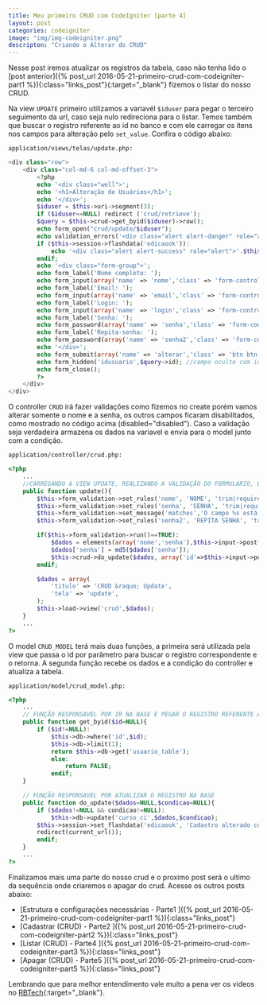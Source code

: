 ```yaml
---
title: Meu primeiro CRUD com CodeIgniter [parte 4]
layout: post
categories: codeigniter
image: "img/img-codeigniter.png"
descripton: "Criando o Alterar do CRUD"
---
```



Nesse post iremos atualizar os registros da tabela, caso não tenha lido o [post anterior]({% post_url 2016-05-21-primeiro-crud-com-codeigniter-part1 %}){:class="links_post"}{:target="_blank"} fizemos o listar do nosso CRUD.

Na view `UPDATE` primeiro utilizamos a variavél `$iduser` para pegar o terceiro seguimento da url, caso seja nulo redireciona para o listar. Temos também que buscar o registro referente ao id no banco e com ele carregar os itens nos campos para alteração pelo `set_value`. Confira o código abaixo:

`application/views/telas/update.php:`

```php
<div class="row">
	<div class="col-md-6 col-md-offset-3">
		<?php 
		echo '<div class="well">';
		echo '<h1>Alteração de Usuários</h1>';
		echo '</div>';
		$iduser = $this->uri->segment(3);
		if ($iduser==NULL) redirect ('crud/retrieve');
		$query = $this->crud->get_byid($iduser)->row();
		echo form_open("crud/update/$iduser");
		echo validation_errors('<div class="alert alert-danger" role="alert">','</div>');
		if ($this->session->flashdata('edicaook')):
			echo '<div class="alert alert-success" role="alert">'.$this->session->flashdata('edicaook').'</div>';
		endif;
		echo '<div class="form-group">';
		echo form_label('Nome completo: ');
		echo form_input(array('name' => 'nome','class' => 'form-control'), set_value('nome',$query->nome),'autofocus');
		echo form_label('Email: ');
		echo form_input(array('name' => 'email','class' => 'form-control'), set_value('email', $query->email), 'disabled="disabled"');
		echo form_label('Login: ');
		echo form_input(array('name' => 'login','class' => 'form-control'), set_value('login',$query->login), 'disabled="disabled"');
		echo form_label('Senha: ');
		echo form_password(array('name' => 'senha','class' => 'form-control'), set_value('senha'));
		echo form_label('Repita-senha: ');
		echo form_password(array('name' => 'senha2','class' => 'form-control'), set_value('senha2'));
		echo '</div>';
		echo form_submit(array('name' => 'alterar','class' => 'btn btn-primary'), 'Alterar Dados');
		echo form_hidden('idusuario',$query->id); //campo oculto com id de usuario para usar na condição do controller
		echo form_close();
		?>
	</div>
</div>
```

O controller `CRUD` irá fazer validações como fizemos no create porém vamos alterar somente o nome e a senha, os outros campos ficaram disabilitados, como mostrado no código acima (disabled="disabled"). Caso a validação seja verdadeira armazena os dados na variavel e envia para o model junto com a condição.  

`application/controller/crud.php:`

```php
<?php
	...
	//CARREGANDO A VIEW UPDATE, REALIZANDO A VALIDAÇÃO DO FORMULARIO, E ATUALIZANDO NO BANCO CHAMANDO A FUNCTION 'DO_UPDATE' QUE ESTÁ NO MODEL
	public function update(){
		$this->form_validation->set_rules('nome', 'NOME', 'trim|required|max_length[50]|ucwords');
		$this->form_validation->set_rules('senha', 'SENHA', 'trim|required|strtolower');
		$this->form_validation->set_message('matches','O campo %s está diferente do campo %s');
		$this->form_validation->set_rules('senha2', 'REPITA SENHA', 'trim|required|strtolower|matches[senha]');

		if($this->form_validation->run()==TRUE):
			$dados = elements(array('nome','senha'),$this->input->post());
			$dados['senha'] = md5($dados['senha']);
			$this->crud->do_update($dados, array('id'=>$this->input->post('idusuario')));
		endif;	

		$dados = array(
			'titulo' => 'CRUD &raquo; Update',
			'tela' => 'update',
		);
		$this->load->view('crud',$dados);
	}
	...
?>
```

O model `CRUD_MODEL` terá mais duas funções, a primeira será utilizada pela view que passa o id por parâmetro para buscar o registro correspondente e o retorna.
A segunda função recebe os dados e a condição do controller e atualiza a tabela.

`application/model/crud_model.php:`

```php
<?php
	...
	// FUNÇÃO RESPONSAVEL POR IR NA BASE E PEGAR O REGISTRO REFERENTE AO ID
	public function get_byid($id=NULL){
		if ($id!=NULL):
			$this->db->where('id',$id);
			$this->db->limit(1); 
			return $this->db->get('usuario_table');
			else:
				return FALSE;
			endif;
	}

	// FUNÇÃO RESPONSAVEL POR ATUALIZAR O REGISTRO NA BASE
	public function do_update($dados=NULL,$condicao=NULL){
		if ($dados!=NULL && condicao!=NULL):
			$this->db->update('curso_ci',$dados,$condicao);	
		$this->session->set_flashdata('edicaook', 'Cadastro alterado com sucesso');
		redirect(current_url());
		endif;
	}
	...
?>
```

Finalizamos mais uma parte do nosso crud e o proximo post será o ultimo da sequência onde criaremos o apagar do crud.
Acesse os outros posts abaixo:

- [Estrutura e configurações necessárias - Parte1 ]({% post_url 2016-05-21-primeiro-crud-com-codeigniter-part1 %}){:class="links_post"} <br>
- [Cadastrar (CRUD) - Parte2 ]({% post_url 2016-05-21-primeiro-crud-com-codeigniter-part2 %}){:class="links_post"} <br>
- [Listar (CRUD) - Parte4 ]({% post_url 2016-05-21-primeiro-crud-com-codeigniter-part3 %}){:class="links_post"} <br>
- [Apagar (CRUD) - Parte5 ]({% post_url 2016-05-21-primeiro-crud-com-codeigniter-part5 %}){:class="links_post"}

Lembrando que para melhor entendimento vale muito a pena ver os videos no [RBTech](https://www.youtube.com/watch?v=1XnfWac0U14&list=PLInBAd9OZCzz2vtRFDwum0OyUmJg8UqDV){:target="_blank"}.